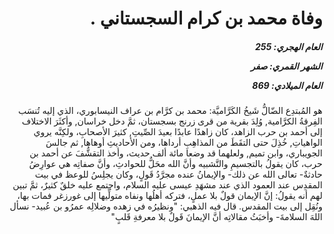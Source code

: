 <h1 dir="rtl">وفاة محمد بن كرام السجستاني .</h1>

<h5 dir="rtl">العام الهجري:  255

الشهر القمري: صفر

العام الميلادي: 869</h5>

<p dir="rtl">هو المُبتدِع الضّالُّ شَيخُ الكَرَّاميَّة: محمد بن كرَّام بن عراف النيسابوري، الذي إليه تُنسَب الفِرقةُ الكرَّامية, وُلِدَ بقرية من قرى زرنج بسجستان، ثمَّ دخل خراسان, وأكثَرَ الاختلاف إلى أحمد بن حرب الزاهد، كان زاهدًا عابدًا بعيدَ الصِّيتِ, كثيرَ الأصحابِ، ولكِنَّه يروي الواهياتِ, خُذِلَ حتى التقَطَ من المذاهِبِ أرداها، ومن الأحاديثِ أوهاها, ثم جالسَ الجويباري، وابن تميم, ولعلهما قد وضعا مائة ألف حديث، وأخذ التقشُّفَ عن أحمد بن حرب، كان يقولُ بالتجسيمِ والتَّشبيه وأنَّ الله محَلٌّ للحوادثِ، وأنَّ صفاتِه هي عوارِضُ حادثةٌ- تعالى الله عن ذلك- والإيمانُ عنده مجرَّدُ قَولٍ، وكان يجلِسُ للوعظ في بيت المقدِس عند العمود الذي عند مشهَدِ عيسى عليه السلام، واجتمع عليه خلقٌ كثيرٌ، ثمَّ تبين لهم أنه يقولُ: إنَّ الإيمان قولٌ بلا عملٍ، فتركه أهلُها ونفاه متولِّيها إلى غورزغر فمات بها، ونُقِل إلى بيت المقدس. قال فيه الذهبي: "ونظيرُه في زهده وضلالِه عمرُو بن عُبيد- نسأل اللهَ السلامةَ- وأخبَثُ مقالاتِه أنَّ الإيمانَ قَولٌ بلا معرفةِ قَلبٍ"</p></br>

